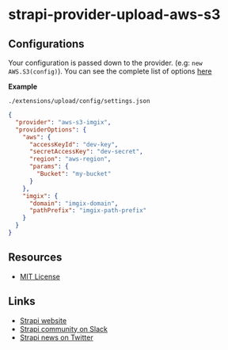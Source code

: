 # strapi-provider-upload-aws-s3

## Configurations

Your configuration is passed down to the provider. (e.g: `new AWS.S3(config)`). You can see the complete list of options [here](https://docs.aws.amazon.com/AWSJavaScriptSDK/latest/AWS/S3.html#constructor-property)

**Example**

`./extensions/upload/config/settings.json`

```json
{
  "provider": "aws-s3-imgix",
  "providerOptions": {
    "aws": {
      "accessKeyId": "dev-key",
      "secretAccessKey": "dev-secret",
      "region": "aws-region",
      "params": {
        "Bucket": "my-bucket"
      }
    },
    "imgix": {
      "domain": "imgix-domain",
      "pathPrefix": "imgix-path-prefix"
    }
  }
}
```

## Resources

- [MIT License](LICENSE.md)

## Links

- [Strapi website](http://strapi.io/)
- [Strapi community on Slack](http://slack.strapi.io)
- [Strapi news on Twitter](https://twitter.com/strapijs)
